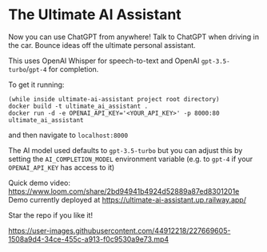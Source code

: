 # The Ultimate AI Assistant

Now you can use ChatGPT from anywhere! Talk to ChatGPT when driving in the car. Bounce ideas off the ultimate
personal assistant.

This uses OpenAI Whisper for speech-to-text and OpenAI `gpt-3.5-turbo`/`gpt-4` for completion.

To get it running:
```
(while inside ultimate-ai-assistant project root directory)
docker build -t ultimate_ai_assistant .  
docker run -d -e OPENAI_API_KEY='<YOUR_API_KEY>' -p 8000:80 ultimate_ai_assistant
```

and then navigate to `localhost:8000`

The AI model used defaults to `gpt-3.5-turbo` but you can adjust this by setting the `AI_COMPLETION_MODEL` environment variable (e.g. to `gpt-4` if your `OPENAI_API_KEY` has access to it)

Quick demo video: https://www.loom.com/share/2bd94941b4924d52889a87ed8301201e  
Demo currently deployed at https://ultimate-ai-assistant.up.railway.app/

Star the repo if you like it!

https://user-images.githubusercontent.com/44912218/227669605-1508a9d4-34ce-455c-a913-f0c9530a9e73.mp4

